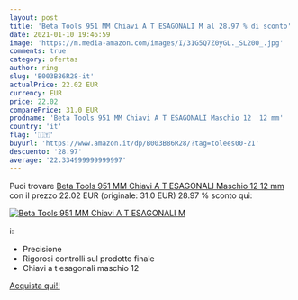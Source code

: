 ```yaml
---
layout: post
title: 'Beta Tools 951 MM Chiavi A T ESAGONALI M al 28.97 % di sconto'
date: 2021-01-10 19:46:59
image: 'https://m.media-amazon.com/images/I/31G5Q7Z0yGL._SL200_.jpg'
comments: true
category: ofertas
author: ring
slug: 'B003B86R28-it'
actualPrice: 22.02 EUR
currency: EUR
price: 22.02
comparePrice: 31.0 EUR
prodname: 'Beta Tools 951 MM Chiavi A T ESAGONALI Maschio 12  12 mm'
country: 'it'
flag: '🇮🇹'
buyurl: 'https://www.amazon.it/dp/B003B86R28/?tag=tolees00-21'
descuento: '28.97'
average: '22.334999999999997'
---
```


Puoi trovare [Beta Tools 951 MM Chiavi A T ESAGONALI Maschio 12  12 mm](https://www.amazon.it/dp/B003B86R28/?tag=tolees00-21) con il prezzo 22.02 EUR (originale: 31.0 EUR) 28.97 % sconto qui:

[![Beta Tools 951 MM Chiavi A T ESAGONALI M](https://m.media-amazon.com/images/I/31G5Q7Z0yGL._SL200_.jpg)](https://www.amazon.it/dp/B003B86R28/?tag=tolees00-21)

ℹ️:

- Precisione
- Rigorosi controlli sul prodotto finale
- Chiavi a t esagonali maschio 12

[Acquista qui!!](https://www.amazon.it/dp/B003B86R28/?tag=tolees00-21)
